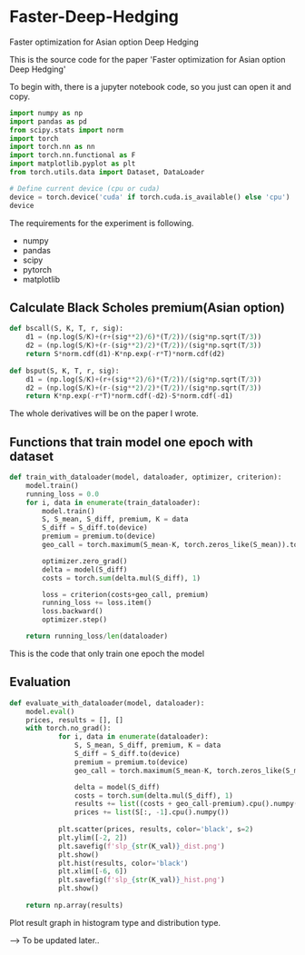 # Faster-Deep-Hedging
Faster optimization for Asian option Deep Hedging

This is the source code for the paper 'Faster optimization for Asian option Deep Hedging'  

To begin with, there is a jupyter notebook code, so you just can open it and copy.
```python
import numpy as np
import pandas as pd
from scipy.stats import norm
import torch
import torch.nn as nn
import torch.nn.functional as F
import matplotlib.pyplot as plt
from torch.utils.data import Dataset, DataLoader

# Define current device (cpu or cuda)
device = torch.device('cuda' if torch.cuda.is_available() else 'cpu')
device
```

The requirements for the experiment is following.
- numpy
- pandas
- scipy
- pytorch
- matplotlib

## Calculate Black Scholes premium(Asian option)
```python
def bscall(S, K, T, r, sig):
    d1 = (np.log(S/K)+(r+(sig**2)/6)*(T/2))/(sig*np.sqrt(T/3))
    d2 = (np.log(S/K)+(r-(sig**2)/2)*(T/2))/(sig*np.sqrt(T/3))
    return S*norm.cdf(d1)-K*np.exp(-r*T)*norm.cdf(d2)
    
def bsput(S, K, T, r, sig):
    d1 = (np.log(S/K)+(r+(sig**2)/6)*(T/2))/(sig*np.sqrt(T/3))
    d2 = (np.log(S/K)+(r-(sig**2)/2)*(T/2))/(sig*np.sqrt(T/3))
    return K*np.exp(-r*T)*norm.cdf(-d2)-S*norm.cdf(-d1)
```
The whole derivatives will be on the paper I wrote.

## Functions that train model one epoch with dataset
```python
def train_with_dataloader(model, dataloader, optimizer, criterion):
    model.train()
    running_loss = 0.0
    for i, data in enumerate(train_dataloader):
        model.train()
        S, S_mean, S_diff, premium, K = data
        S_diff = S_diff.to(device)
        premium = premium.to(device)
        geo_call = torch.maximum(S_mean-K, torch.zeros_like(S_mean)).to(device)

        optimizer.zero_grad()
        delta = model(S_diff)
        costs = torch.sum(delta.mul(S_diff), 1)

        loss = criterion(costs+geo_call, premium)
        running_loss += loss.item()
        loss.backward()
        optimizer.step()

    return running_loss/len(dataloader)
```

This is the code that only train one epoch the model

## Evaluation
```python
def evaluate_with_dataloader(model, dataloader):
    model.eval()
    prices, results = [], []
    with torch.no_grad():
            for i, data in enumerate(dataloader):
                S, S_mean, S_diff, premium, K = data
                S_diff = S_diff.to(device)
                premium = premium.to(device)
                geo_call = torch.maximum(S_mean-K, torch.zeros_like(S_mean)).to(device)

                delta = model(S_diff)
                costs = torch.sum(delta.mul(S_diff), 1)
                results += list((costs + geo_call-premium).cpu().numpy())
                prices += list(S[:, -1].cpu().numpy())
            
            plt.scatter(prices, results, color='black', s=2)
            plt.ylim([-2, 2])
            plt.savefig(f'slp_{str(K_val)}_dist.png')
            plt.show()
            plt.hist(results, color='black')
            plt.xlim([-6, 6])
            plt.savefig(f'slp_{str(K_val)}_hist.png')
            plt.show()
    
    return np.array(results)
```

Plot result graph in histogram type and distribution type.


--> To be updated later..
